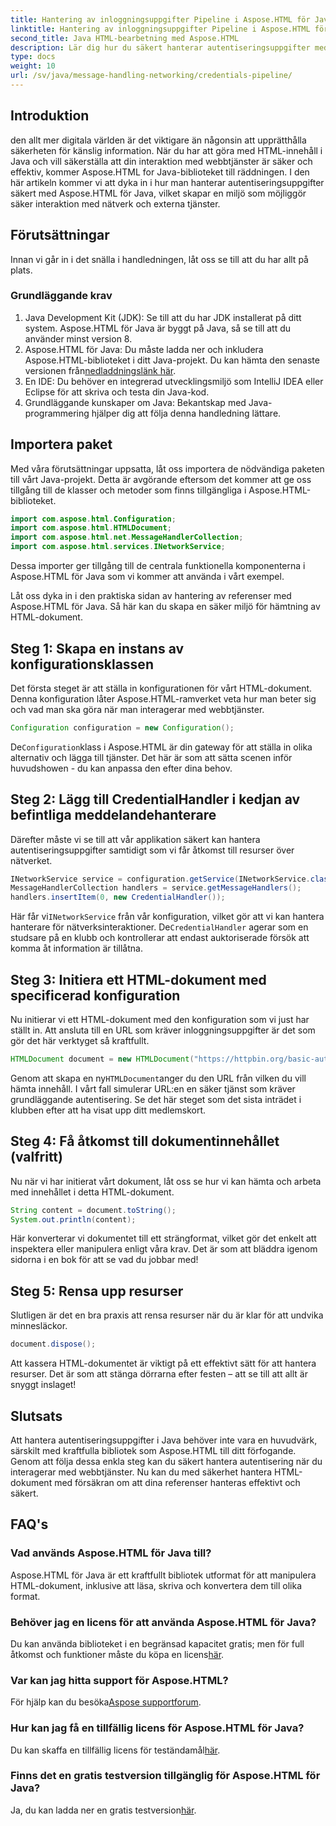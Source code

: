 ```yaml
---
title: Hantering av inloggningsuppgifter Pipeline i Aspose.HTML för Java
linktitle: Hantering av inloggningsuppgifter Pipeline i Aspose.HTML för Java
second_title: Java HTML-bearbetning med Aspose.HTML
description: Lär dig hur du säkert hanterar autentiseringsuppgifter med Aspose.HTML för Java i denna steg-för-steg-guide. Utforska viktiga tips och bästa praxis.
type: docs
weight: 10
url: /sv/java/message-handling-networking/credentials-pipeline/
---
```

## Introduktion
den allt mer digitala världen är det viktigare än någonsin att upprätthålla säkerheten för känslig information. När du har att göra med HTML-innehåll i Java och vill säkerställa att din interaktion med webbtjänster är säker och effektiv, kommer Aspose.HTML for Java-biblioteket till räddningen. I den här artikeln kommer vi att dyka in i hur man hanterar autentiseringsuppgifter säkert med Aspose.HTML för Java, vilket skapar en miljö som möjliggör säker interaktion med nätverk och externa tjänster.
## Förutsättningar
Innan vi går in i det snälla i handledningen, låt oss se till att du har allt på plats. 
### Grundläggande krav
1. Java Development Kit (JDK): Se till att du har JDK installerat på ditt system. Aspose.HTML för Java är byggt på Java, så se till att du använder minst version 8.
2.  Aspose.HTML för Java: Du måste ladda ner och inkludera Aspose.HTML-biblioteket i ditt Java-projekt. Du kan hämta den senaste versionen från[nedladdningslänk här](https://releases.aspose.com/html/java/).
3. En IDE: Du behöver en integrerad utvecklingsmiljö som IntelliJ IDEA eller Eclipse för att skriva och testa din Java-kod.
4. Grundläggande kunskaper om Java: Bekantskap med Java-programmering hjälper dig att följa denna handledning lättare.
## Importera paket
Med våra förutsättningar uppsatta, låt oss importera de nödvändiga paketen till vårt Java-projekt. Detta är avgörande eftersom det kommer att ge oss tillgång till de klasser och metoder som finns tillgängliga i Aspose.HTML-biblioteket.
```java
import com.aspose.html.Configuration;
import com.aspose.html.HTMLDocument;
import com.aspose.html.net.MessageHandlerCollection;
import com.aspose.html.services.INetworkService;
```
Dessa importer ger tillgång till de centrala funktionella komponenterna i Aspose.HTML för Java som vi kommer att använda i vårt exempel.

Låt oss dyka in i den praktiska sidan av hantering av referenser med Aspose.HTML för Java. Så här kan du skapa en säker miljö för hämtning av HTML-dokument.
## Steg 1: Skapa en instans av konfigurationsklassen
Det första steget är att ställa in konfigurationen för vårt HTML-dokument. Denna konfiguration låter Aspose.HTML-ramverket veta hur man beter sig och vad man ska göra när man interagerar med webbtjänster.
```java
Configuration configuration = new Configuration();
```
 De`Configuration`klass i Aspose.HTML är din gateway för att ställa in olika alternativ och lägga till tjänster. Det här är som att sätta scenen inför huvudshowen - du kan anpassa den efter dina behov.
## Steg 2: Lägg till CredentialHandler i kedjan av befintliga meddelandehanterare
Därefter måste vi se till att vår applikation säkert kan hantera autentiseringsuppgifter samtidigt som vi får åtkomst till resurser över nätverket.
```java
INetworkService service = configuration.getService(INetworkService.class);
MessageHandlerCollection handlers = service.getMessageHandlers();
handlers.insertItem(0, new CredentialHandler());
```
 Här får vi`INetworkService` från vår konfiguration, vilket gör att vi kan hantera hanterare för nätverksinteraktioner. De`CredentialHandler` agerar som en studsare på en klubb och kontrollerar att endast auktoriserade försök att komma åt information är tillåtna.
## Steg 3: Initiera ett HTML-dokument med specificerad konfiguration
Nu initierar vi ett HTML-dokument med den konfiguration som vi just har ställt in. Att ansluta till en URL som kräver inloggningsuppgifter är det som gör det här verktyget så kraftfullt.
```java
HTMLDocument document = new HTMLDocument("https://httpbin.org/basic-auth/username/securelystoredpassword", konfiguration);
```
 Genom att skapa en ny`HTMLDocument`anger du den URL från vilken du vill hämta innehåll. I vårt fall simulerar URL:en en säker tjänst som kräver grundläggande autentisering. Se det här steget som det sista inträdet i klubben efter att ha visat upp ditt medlemskort.
## Steg 4: Få åtkomst till dokumentinnehållet (valfritt)
Nu när vi har initierat vårt dokument, låt oss se hur vi kan hämta och arbeta med innehållet i detta HTML-dokument.
```java
String content = document.toString();
System.out.println(content);
```
Här konverterar vi dokumentet till ett strängformat, vilket gör det enkelt att inspektera eller manipulera enligt våra krav. Det är som att bläddra igenom sidorna i en bok för att se vad du jobbar med!
## Steg 5: Rensa upp resurser
Slutligen är det en bra praxis att rensa resurser när du är klar för att undvika minnesläckor.
```java
document.dispose();
```
Att kassera HTML-dokumentet är viktigt på ett effektivt sätt för att hantera resurser. Det är som att stänga dörrarna efter festen – att se till att allt är snyggt inslaget!
## Slutsats
Att hantera autentiseringsuppgifter i Java behöver inte vara en huvudvärk, särskilt med kraftfulla bibliotek som Aspose.HTML till ditt förfogande. Genom att följa dessa enkla steg kan du säkert hantera autentisering när du interagerar med webbtjänster. Nu kan du med säkerhet hantera HTML-dokument med försäkran om att dina referenser hanteras effektivt och säkert.

## FAQ's
### Vad används Aspose.HTML för Java till?
Aspose.HTML för Java är ett kraftfullt bibliotek utformat för att manipulera HTML-dokument, inklusive att läsa, skriva och konvertera dem till olika format.
### Behöver jag en licens för att använda Aspose.HTML för Java?
 Du kan använda biblioteket i en begränsad kapacitet gratis; men för full åtkomst och funktioner måste du köpa en licens[här](https://purchase.aspose.com/buy).
### Var kan jag hitta support för Aspose.HTML?
 För hjälp kan du besöka[Aspose supportforum](https://forum.aspose.com/c/html/29).
### Hur kan jag få en tillfällig licens för Aspose.HTML för Java?
 Du kan skaffa en tillfällig licens för teständamål[här](https://purchase.aspose.com/temporary-license/).
### Finns det en gratis testversion tillgänglig för Aspose.HTML för Java?
 Ja, du kan ladda ner en gratis testversion[här](https://releases.aspose.com/).